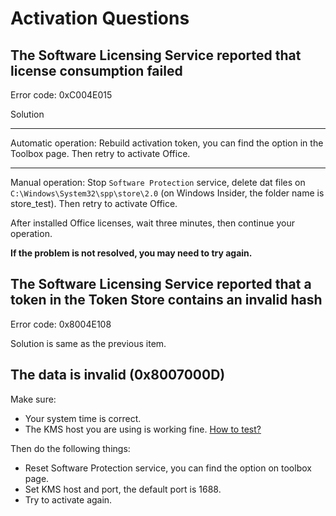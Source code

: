 # Activation Questions

## The Software Licensing Service reported that license consumption failed

Error code: 0xC004E015

Solution

---

Automatic operation: Rebuild activation token, you can find the option in the Toolbox page. Then retry to activate Office.

---

Manual operation: Stop `Software Protection` service, delete dat files on `C:\Windows\System32\spp\store\2.0` (on Windows Insider, the folder name is store_test). Then retry to activate Office.

After installed Office licenses, wait three minutes, then continue your operation.

**If the problem is not resolved, you may need to try again.**

## The Software Licensing Service reported that a token in the Token Store contains an invalid hash

Error code: 0x8004E108

Solution is same as the previous item.

## The data is invalid (0x8007000D)

Make sure:

- Your system time is correct.
- The KMS host you are using is working fine. [How to test?](/others/toolbox.html#check-kms-status)

Then do the following things:

- Reset Software Protection service, you can find the option on toolbox page.
- Set KMS host and port, the default port is 1688.
- Try to activate again.
